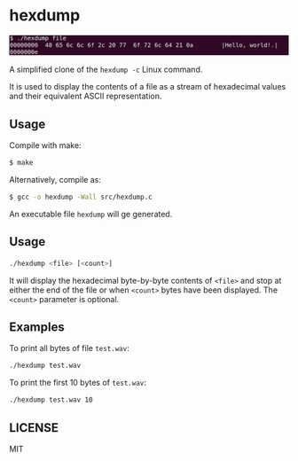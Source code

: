 # hexdump

![banner](img/hexdump.png)

A simplified clone of the `hexdump -c` Linux command.

It is used to display the contents of a file as a stream of hexadecimal values and their equivalent ASCII representation.

## Usage

Compile with make:

```sh
$ make
```

Alternatively, compile as:

```sh
$ gcc -o hexdump -Wall src/hexdump.c
```

An executable file `hexdump` will ge generated.

## Usage

```sh
./hexdump <file> [<count>]
```

It will display the hexadecimal byte-by-byte contents of `<file>` and stop at either the end of the file or when `<count>` bytes have been displayed. The `<count>` parameter is optional.

## Examples

To print all bytes of file `test.wav`:

```sh
./hexdump test.wav
```

To print the first 10 bytes of `test.wav`:

```sh
./hexdump test.wav 10
```

## LICENSE

MIT
